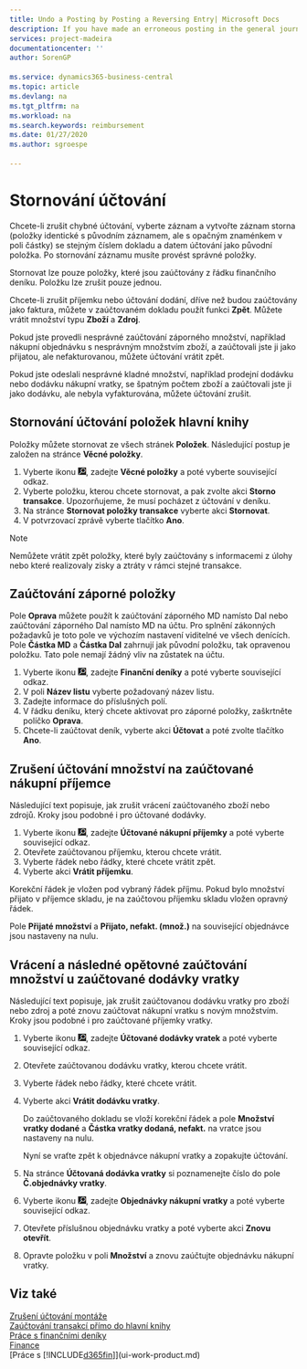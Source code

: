 ```yaml
---
title: Undo a Posting by Posting a Reversing Entry| Microsoft Docs
description: If you have made an erroneous posting in the general journal, then you can use the Reverse Transaction function to undo the posting with a correct audit trail.
services: project-madeira
documentationcenter: ''
author: SorenGP

ms.service: dynamics365-business-central
ms.topic: article
ms.devlang: na
ms.tgt_pltfrm: na
ms.workload: na
ms.search.keywords: reimbursement
ms.date: 01/27/2020
ms.author: sgroespe

---
```

# Stornování účtování
Chcete-li zrušit chybné účtování, vyberte záznam a vytvořte záznam storna (položky identické s původním záznamem, ale s opačným znaménkem v poli částky) se stejným číslem dokladu a datem účtování jako původní položka. Po stornování záznamu musíte provést správné položky.

Stornovat lze pouze položky, které jsou zaúčtovány z řádku finančního deníku. Položku lze zrušit pouze jednou.

Chcete-li zrušit příjemku nebo účtování dodání, dříve než budou zaúčtovány jako faktura, můžete v zaúčtovaném dokladu použít funkci **Zpět**. Můžete vrátit množství typu **Zboží** a **Zdroj**.

Pokud jste provedli nesprávné zaúčtování záporného množství, například nákupní objednávku s nesprávným množstvím zboží, a zaúčtovali jste ji jako přijatou, ale nefakturovanou, můžete účtování vrátit zpět.

Pokud jste odeslali nesprávné kladné množství, například prodejní dodávku nebo dodávku nákupní vratky, se špatným počtem zboží a zaúčtovali jste ji jako dodávku, ale nebyla vyfakturována, můžete účtování zrušit.

## Stornování účtování položek hlavní knihy
Položky můžete stornovat ze všech stránek **Položek**. Následující postup je založen na stránce **Věcné položky**.
1. Vyberte ikonu ![Žárovky, která otevře funkci Řekněte mi](media/ui-search/search_small.png "Řekněte mi, co chcete dělat"), zadejte **Věcné položky** a poté vyberte související odkaz.
2. Vyberte položku, kterou chcete stornovat, a pak zvolte akci **Storno transakce**. Upozorňujeme, že musí pocházet z účtování v deníku.
3. Na stránce **Stornovat položky transakce** vyberte akci **Stornovat**.
4. V potvrzovací zprávě vyberte tlačítko **Ano**.

> [!NOTE]
> Nemůžete vrátit zpět položky, které byly zaúčtovány s informacemi z úlohy nebo které realizovaly zisky a ztráty v rámci stejné transakce.

## Zaúčtování záporné položky
Pole **Oprava** můžete použít k zaúčtování záporného MD namísto Dal nebo zaúčtování záporného Dal namísto MD na účtu. Pro splnění zákonných požadavků je toto pole ve výchozím nastavení viditelné ve všech denících. Pole **Částka MD** a **Částka Dal** zahrnují jak původní položku, tak opravenou položku. Tato pole nemají žádný vliv na zůstatek na účtu.

1. Vyberte ikonu ![Žárovky, která otevře funkci Řekněte mi](media/ui-search/search_small.png "Řekněte mi, co chcete dělat"), zadejte **Finanční deníky** a poté vyberte související odkaz.
2. V poli **Název listu** vyberte požadovaný název listu.
3. Zadejte informace do příslušných polí.
4. V řádku deníku, který chcete aktivovat pro záporné položky, zaškrtněte políčko **Oprava**.
5. Chcete-li zaúčtovat deník, vyberte akci **Účtovat** a poté zvolte tlačítko **Ano**.

## Zrušení účtování množství na zaúčtované nákupní příjemce
Následující text popisuje, jak zrušit vrácení zaúčtovaného zboží nebo zdrojů. Kroky jsou podobné i pro účtované dodávky.

1. Vyberte ikonu ![Žárovky, která otevře funkci Řekněte mi](media/ui-search/search_small.png "Řekněte mi, co chcete dělat"), zadejte **Účtované nákupní příjemky** a poté vyberte související odkaz.
2. Otevřete zaúčtovanou příjemku, kterou chcete vrátit.
3. Vyberte řádek nebo řádky, které chcete vrátit zpět.
4. Vyberte akci **Vrátit příjemku**.

Korekční řádek je vložen pod vybraný řádek příjmu. Pokud bylo množství přijato v příjemce skladu, je na zaúčtovou příjemku skladu vložen opravný řádek.

Pole **Přijaté množství** a **Přijato,  nefakt.  (množ.)** na související objednávce jsou nastaveny na nulu.

## Vrácení a následné opětovné zaúčtování množství u zaúčtované dodávky vratky
Následující text popisuje, jak zrušit zaúčtovanou dodávku vratky pro zboží nebo zdroj a poté znovu zaúčtovat nákupní vratku s novým množstvím. Kroky jsou podobné i pro zaúčtované příjemky vratky.

1. Vyberte ikonu ![Žárovky, která otevře funkci Řekněte mi](media/ui-search/search_small.png "Řekněte mi, co chcete dělat"), zadejte **Účtované dodávky vratek** a poté vyberte související odkaz.
2. Otevřete zaúčtovanou dodávku vratky, kterou chcete vrátit.
3. Vyberte řádek nebo řádky, které chcete vrátit.

4. Vyberte akci **Vrátit dodávku vratky**.

   Do zaúčtovaného dokladu se vloží korekční řádek a pole **Množství vratky  dodané** a **Částka vratky dodaná,  nefakt.** na vratce jsou nastaveny na nulu.

   Nyní se vraťte zpět k objednávce nákupní vratky a zopakujte účtování.

5. Na stránce **Účtovaná dodávka vratky** si poznamenejte číslo do pole **Č.objednávky vratky**.
6. Vyberte ikonu ![Žárovky, která otevře funkci Řekněte mi](media/ui-search/search_small.png "Řekněte mi, co chcete dělat"), zadejte **Objednávky nákupní vratky** a poté vyberte související odkaz.
7. Otevřete příslušnou objednávku vratky a poté vyberte akci **Znovu otevřít**.
8. Opravte položku v poli **Množství** a znovu zaúčtujte objednávku nákupní vratky.

## Viz také
[Zrušení účtování montáže](assembly-how-to-undo-assembly-posting.md)  
[Zaúčtování transakcí přímo do hlavní knihy](finance-how-post-transactions-directly.md)  
[Práce s finančními deníky](ui-work-general-journals.md)  
[Finance](finance.md)  
[Práce s [!INCLUDE[d365fin](includes/d365fin_md.md)]](ui-work-product.md)
